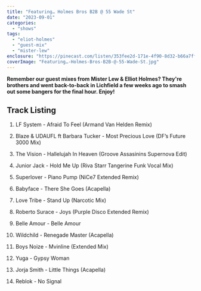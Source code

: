 ```yaml
---
title: "Featuring… Holmes Bros B2B @ 55 Wade St"
date: "2023-09-01"
categories: 
  - "shows"
tags: 
  - "eliot-holmes"
  - "guest-mix"
  - "mister-lew"
enclosure: "https://pinecast.com/listen/353fee2d-171e-4f90-8d32-b66a7ffe3813.mp3 48771030 audio/mpeg "
coverImage: "Featuring…-Holmes-Bros-B2B-@-55-Wade-St.jpg"
---
```


**Remember our guest mixes from Mister Lew & Elliot Holmes? They're brothers and went back-to-back in Lichfield a few weeks ago to smash out some bangers for the final hour. Enjoy!**

## Track Listing

1. LF System - Afraid To Feel (Armand Van Helden Remix)

3. Blaze & UDAUFL ft Barbara Tucker - Most Precious Love (DF’s Future 3000 Mix)

5. The Vision - Hallelujah In Heaven (Groove Assasinins Supernova Edit)

7. Junior Jack - Hold Me Up (Riva Starr Tangerine Funk Vocal Mix)

9. Superlover - Piano Pump (NiCe7 Extended Remix)

11. Babyface - There She Goes (Acapella)

13. Love Tribe - Stand Up (Narcotic Mix)

15. Roberto Surace - Joys (Purple Disco Extended Remix)

17. Belle Amour - Belle Amour

19. Wildchild - Renegade Master (Acapella)

21. Boys Noize - Mvinline (Extended Mix)

23. Yuga - Gypsy Woman

25. Jorja Smith - Little Things (Acapella) 

27. Reblok - No Signal
